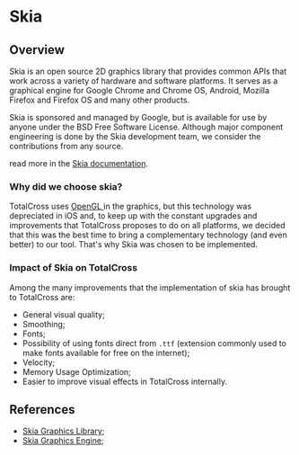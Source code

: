 # Skia

## Overview

Skia is an open source 2D graphics library that provides common APIs that work across a variety of hardware and software platforms. It serves as a graphical engine for Google Chrome and Chrome OS, Android, Mozilla Firefox and Firefox OS and many other products.

Skia is sponsored and managed by Google, but is available for use by anyone under the BSD Free Software License. Although major component engineering is done by the Skia development team, we consider the contributions from any source.

read more in the [Skia documentation](https://skia.org/).

### Why did we choose skia?

TotalCross uses [OpenGL ](https://totalcross.gitbook.io/playbook/opengl)in the graphics, but this technology was depreciated in iOS and, to keep up with the constant upgrades and improvements that TotalCross proposes to do on all platforms, we decided that this was the best time to bring a complementary technology \(and even better\) to our tool. That's why Skia was chosen to be implemented.

### Impact of Skia on TotalCross

Among the many improvements that the implementation of skia has brought to TotalCross are: 

* General visual quality;
* Smoothing; 
* Fonts;
* Possibility of using fonts direct from `.ttf` \(extension commonly used to make fonts available for free on the internet\); 
* Velocity; 
* Memory Usage Optimization; 
* Easier to improve visual effects in TotalCross internally.

## References

* [Skia Graphics Library](https://skia.org/);
* [Skia Graphics Engine](https://en.m.wikipedia.org/wiki/Skia_Graphics_Engine);



